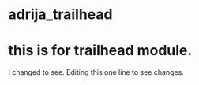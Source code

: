 # adrija_trailhead

this is for trailhead module. 
=======
I changed to see.
Editing this one line to see changes.

